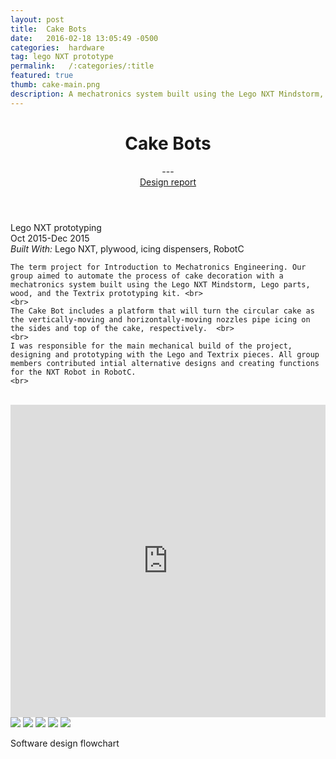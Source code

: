 ```yaml
---
layout: post
title:  Cake Bots
date:   2016-02-18 13:05:49 -0500
categories:  hardware
tag: lego NXT prototype
permalink:   /:categories/:title
featured: true
thumb: cake-main.png
description: A mechatronics system built using the Lego NXT Mindstorm, Lego parts, wood, and the Textrix prototyping kit
---
```


<div class="description">
	<header class="post-header">
    <h1 class="post-title" itemprop="name headline">Cake Bots</h1>
    ---<br>
    <a href="{{ site.baseurl  }}/CakeBotsFinalReport.pdf">Design report</a>
  </header>
	<div class="details">
		Lego NXT prototyping
		<br>
		Oct 2015-Dec 2015
		<br>
		<i>Built With:</i> Lego NXT, plywood, icing dispensers, RobotC
		<br>
	</div>

	The term project for Introduction to Mechatronics Engineering. Our group aimed to automate the process of cake decoration with a mechatronics system built using the Lego NXT Mindstorm, Lego parts, wood, and the Textrix prototyping kit. <br>
    <br>
	The Cake Bot includes a platform that will turn the circular cake as the vertically-moving and horizontally-moving nozzles pipe icing on the sides and top of the cake, respectively.  <br>
    <br>
	I was responsible for the main mechanical build of the project, designing and prototyping with the Lego and Textrix pieces. All group members contributed intial alternative designs and creating functions for the NXT Robot in RobotC.
    <br>
<br>




</div>
<div class="images">
	<iframe width="100%" height="500" src="https://www.youtube.com/embed/ai7ZPyB9OJQ" frameborder="0" allowfullscreen></iframe>
	<img src="http://orig10.deviantart.net/2768/f/2016/086/c/a/untitled_by_eexie-d9woa50.png">
	<img src="http://orig05.deviantart.net/71e4/f/2016/086/1/1/untitled_by_eexie-d9woa5c.png">
	<img src="http://orig02.deviantart.net/0593/f/2016/086/5/9/untitled_by_eexie-d9woa4l.png">
	<img src="http://orig09.deviantart.net/b209/f/2016/086/b/d/untitled_by_eexie-d9woa4b.png">
	<img src="http://orig01.deviantart.net/431d/f/2016/086/8/3/untitled_by_eexie-d9woa44.png">
	<p> Software design flowchart</p>
</div>
<!-- {% highlight ruby %}
def print_hi(name)
  puts "Hi, #{name}"
end
print_hi('Tom')
#=> prints 'Hi, Tom' to STDOUT.
{% endhighlight %} -->


